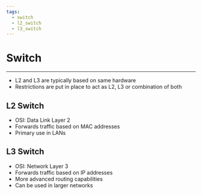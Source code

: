 ```yaml
---
tags:
  - switch
  - l2_switch
  - l3_switch
---
```

# Switch
___
- L2 and L3 are typically based on same hardware
- Restrictions are put in place to act as L2, L3 or combination of both
## L2 Switch
- OSI: Data Link Layer 2
- Forwards traffic based on MAC addresses
- Primary use in LANs
## L3 Switch
- OSI: Network Layer 3
- Forwards traffic based on IP addresses
- More advanced routing capabilities
- Can be used in larger networks